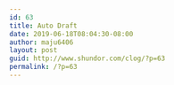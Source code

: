 ```yaml
---
id: 63
title: Auto Draft
date: 2019-06-18T08:04:30-08:00
author: maju6406
layout: post
guid: http://www.shundor.com/clog/?p=63
permalink: /?p=63
---
```

